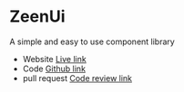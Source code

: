 # ZeenUi

A simple and easy to use component library

- Website [Live link](https://zeenuilib.netlify.app/)
- Code [Github link](https://github.com/tonnyvijayan/ZeenUi-Library/tree/dev)
- pull request [Code review link](https://github.com/tonnyvijayan/ZeenUi-Library/pull/1)
